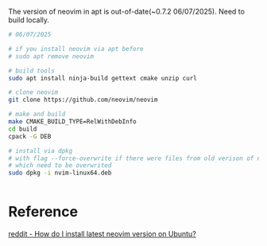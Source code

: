 The version of neovim in apt is out-of-date(~0.7.2 06/07/2025). Need to build locally.
```bash
# 06/07/2025 

# if you install neovim via apt before
# sudo apt remove neovim

# build tools
sudo apt install ninja-build gettext cmake unzip curl

# clone neovim 
git clone https://github.com/neovim/neovim

# make and build
make CMAKE_BUILD_TYPE=RelWithDebInfo
cd build
cpack -G DEB

# install via dpkg
# with flag --force-overwrite if there were files from old verison of neovim installed by apt
# which need to be overwrited
sudo dpkg -i nvim-linux64.deb
```
```
```

# Reference
[reddit - How do I install latest neovim version on Ubuntu?
](https://www.reddit.com/r/neovim/comments/zbjapi/how_do_i_install_latest_neovim_version_on_ubuntu/)
